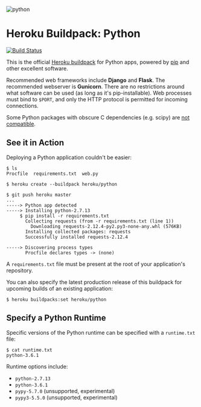 ![python](https://cloud.githubusercontent.com/assets/51578/13712821/b68a42ce-e793-11e5-96b0-d8eb978137ba.png)

# Heroku Buildpack: Python

[![Build Status](https://travis-ci.org/heroku/heroku-buildpack-python.svg?branch=master)](https://travis-ci.org/heroku/heroku-buildpack-python)

This is the official [Heroku buildpack](http://doc.goodrain.com/usage/181940) for Python apps, powered by [pip](https://pip.pypa.io/) and other excellent software.

Recommended web frameworks include **Django** and **Flask**. The recommended webserver is **Gunicorn**. There are no restrictions around what software can be used (as long as it's pip-installable). Web processes must bind to `$PORT`, and only the HTTP protocol is permitted for incoming connections.

Some Python packages with obscure C dependencies (e.g. scipy) are [not compatible](http://doc.goodrain.com/usage/181940).

See it in Action
----------------

Deploying a Python application couldn't be easier:

    $ ls
    Procfile  requirements.txt  web.py

    $ heroku create --buildpack heroku/python

    $ git push heroku master
    ...
    -----> Python app detected
    -----> Installing python-2.7.13
         $ pip install -r requirements.txt
           Collecting requests (from -r requirements.txt (line 1))
             Downloading requests-2.12.4-py2.py3-none-any.whl (576KB)
           Installing collected packages: requests
           Successfully installed requests-2.12.4

    -----> Discovering process types
           Procfile declares types -> (none)

A `requirements.txt` file must be present at the root of your application's repository.

You can also specify the latest production release of this buildpack for upcoming builds of an existing application:

    $ heroku buildpacks:set heroku/python


Specify a Python Runtime
------------------------

Specific versions of the Python runtime can be specified with a `runtime.txt` file:

    $ cat runtime.txt
    python-3.6.1

Runtime options include:

- `python-2.7.13`
- `python-3.6.1`
- `pypy-5.7.0` (unsupported, experimental)
- `pypy3-5.5.0` (unsupported, experimental)
